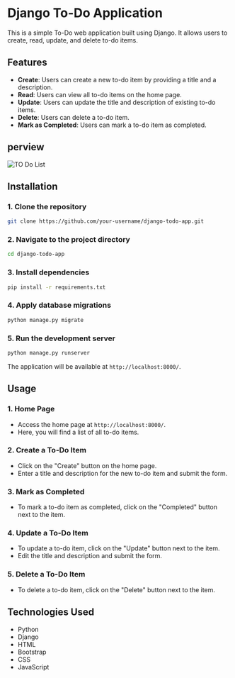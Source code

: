 # Django To-Do Application

This is a simple To-Do web application built using Django. It allows users to create, read, update, and delete to-do items.

## Features

- **Create**: Users can create a new to-do item by providing a title and a description.
- **Read**: Users can view all to-do items on the home page.
- **Update**: Users can update the title and description of existing to-do items.
- **Delete**: Users can delete a to-do item.
- **Mark as Completed**: Users can mark a to-do item as completed.

## perview 

![TO Do List](./images/your_image.png)


## Installation

### 1. Clone the repository

```bash
git clone https://github.com/your-username/django-todo-app.git
```
### 2. Navigate to the project directory

```bash
cd django-todo-app
```

### 3. Install dependencies

```bash
pip install -r requirements.txt
```

### 4. Apply database migrations

```bash
python manage.py migrate
```

### 5. Run the development server

```bash
python manage.py runserver
```

The application will be available at `http://localhost:8000/`.

## Usage

### 1. Home Page

- Access the home page at `http://localhost:8000/`.
- Here, you will find a list of all to-do items.

### 2. Create a To-Do Item

- Click on the "Create" button on the home page.
- Enter a title and description for the new to-do item and submit the form.

### 3. Mark as Completed

- To mark a to-do item as completed, click on the "Completed" button next to the item.

### 4. Update a To-Do Item

- To update a to-do item, click on the "Update" button next to the item.
- Edit the title and description and submit the form.

### 5. Delete a To-Do Item

- To delete a to-do item, click on the "Delete" button next to the item.

## Technologies Used

- Python
- Django
- HTML
- Bootstrap
- CSS
- JavaScript
```
